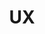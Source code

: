 ---
order: 9
view: Category
lang: pt-br
active: false

title: UX
description: Focar na experiência do usuário é essencial quando usam o seu produto ou serviço, aqui você conhecerá algumas táticas de UX utilizando o HTML moderno
slug: ux
tags_by_cat: []

meta:
  - property: og:image
    content: https://htmlmoderno.com.br/html-moderno-image-share.png
  - name: twitter:image
    content: https://htmlmoderno.com.br/html-moderno-image-share.png
---